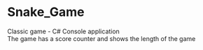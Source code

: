 # Snake_Game<br>
Classic game - C# Console application<br>
The game has a score counter and shows the length of the game<br>
